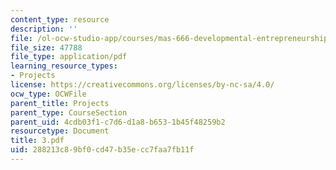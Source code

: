 ```yaml
---
content_type: resource
description: ''
file: /ol-ocw-studio-app/courses/mas-666-developmental-entrepreneurship-fall-2003/288213c89bf0cd47b35ecc7faa7fb11f_3.pdf
file_size: 47788
file_type: application/pdf
learning_resource_types:
- Projects
license: https://creativecommons.org/licenses/by-nc-sa/4.0/
ocw_type: OCWFile
parent_title: Projects
parent_type: CourseSection
parent_uid: 4cdb03f1-c7d6-d1a8-b653-1b45f48259b2
resourcetype: Document
title: 3.pdf
uid: 288213c8-9bf0-cd47-b35e-cc7faa7fb11f
---
```

